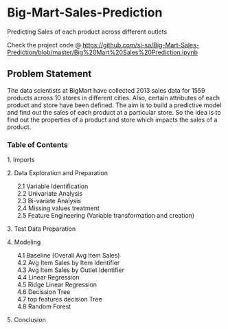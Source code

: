 # Big-Mart-Sales-Prediction
Predicting Sales of each product across different outlets

Check the project code @ https://github.com/si-sa/Big-Mart-Sales-Prediction/blob/master/Big%20Mart%20Sales%20Prediction.ipynb

## Problem Statement
The data scientists at BigMart have collected 2013 sales data for 1559 products across 10 stores in different cities. Also, certain attributes of each product and store have been defined. The aim is to build a predictive model and find out the sales of each product at a particular store.
So the idea is to find out the properties of a product and store which impacts the sales of a product.


<h3>Table of Contents</h3>
<p>1. Imports</p>
<p>2. Data Exploration and Preparation</p>
<ul style="list-style-type:none">
    <li>2.1  Variable Identification</li>
    <li>2.2  Univariate Analysis</li>
    <li>2.3  Bi-variate Analysis</li>
    <li>2.4  Missing values treatment</li>
    <li>2.5  Feature Engineering (Variable transformation and creation)</li>
</ul>
<p>3. Test Data Preparation</p>
<p>4. Modeling</p>
<ul style="list-style-type:none">
    <li>4.1  Baseline (Overall Avg Item Sales)</li>
    <li>4.2  Avg Item Sales by Item Identifier</li>
    <li>4.3  Avg Item Sales by Outlet Identifier</li>
    <li>4.4  Linear Regression</li>
    <li>4.5  Ridge Linear Regression</li>
    <li>4.6  Decission Tree</li>
    <li>4.7  top features decision Tree</li>
    <li>4.8  Random Forest</li>
</ul>
<p>5. Conclusion </p>
